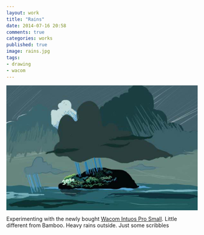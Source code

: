 ```yaml
---
layout: work
title: "Rains"
date: 2014-07-16 20:58
comments: true
categories: works
published: true
image: rains.jpg
tags:
- drawing
- wacom
---
```

<img src="/images/works/rains.jpg" align="middle"/>

Experimenting with the newly bought <a href="http://www.wacom.com/en-us/products/pen-tablets/intuos-pro-small">Wacom Intuos Pro Small</a>. Little different from Bamboo. Heavy rains outside. Just some scribbles